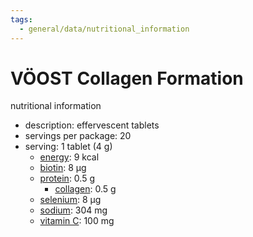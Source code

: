 ```yaml
---
tags:
  - general/data/nutritional_information
---
```


# VÖOST Collagen Formation
nutritional information

- description: effervescent tablets
- servings per package: 20
- serving: 1 tablet (4 g)
	- [energy](energy.md): 9 kcal
	- [biotin](biotin.md): 8 μg
	- [protein](protein.md): 0.5 g
		- [collagen](collagen.md): 0.5 g
	- [selenium](selenium.md): 8 μg
	- [sodium](sodium.md): 304 mg
	- [vitamin C](../../general/vitamin%20C.md): 100 mg
